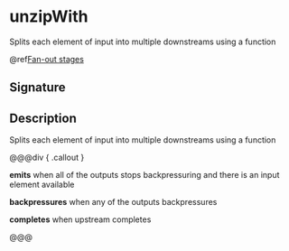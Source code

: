 # unzipWith

Splits each element of input into multiple downstreams using a function

@ref[Fan-out stages](../index.md#fan-out-stages)

## Signature

## Description

Splits each element of input into multiple downstreams using a function


@@@div { .callout }

**emits** when all of the outputs stops backpressuring and there is an input element available

**backpressures** when any of the outputs backpressures

**completes** when upstream completes

@@@


